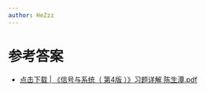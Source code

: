 ```yaml
---
author: HeZzz
---
```


# 参考答案

- [点击下载 | 《信号与系统（ 第4版 ）》习题详解 陈生潭.pdf](https://cs-speedrun.github.io/documents/%E4%BF%A1%E5%8F%B7%E4%B8%8E%E7%B3%BB%E7%BB%9F/%E5%8F%82%E8%80%83%E7%AD%94%E6%A1%88/%E3%80%8A%E4%BF%A1%E5%8F%B7%E4%B8%8E%E7%B3%BB%E7%BB%9F%EF%BC%88%20%E7%AC%AC4%E7%89%88%20%EF%BC%89%E3%80%8B%E4%B9%A0%E9%A2%98%E8%AF%A6%E8%A7%A3%20%E9%99%88%E7%94%9F%E6%BD%AD.pdf)